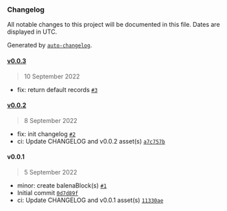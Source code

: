 ### Changelog

All notable changes to this project will be documented in this file. Dates are displayed in UTC.

Generated by [`auto-changelog`](https://github.com/CookPete/auto-changelog).

#### [v0.0.3](https://github.com/belodetek/unzoner-dns/compare/v0.0.2...v0.0.3)

> 10 September 2022

- fix: return default records [`#3`](https://github.com/belodetek/unzoner-dns/pull/3)

#### [v0.0.2](https://github.com/belodetek/unzoner-dns/compare/v0.0.1...v0.0.2)

> 8 September 2022

- fix: init changelog [`#2`](https://github.com/belodetek/unzoner-dns/pull/2)
- ci: Update CHANGELOG and v0.0.2 asset(s) [`a7c757b`](https://github.com/belodetek/unzoner-dns/commit/a7c757b40dbe3a25888e2f7fe72e723f6ee5c77c)

#### v0.0.1

> 5 September 2022

- minor: create balenaBlock(s) [`#1`](https://github.com/belodetek/unzoner-dns/pull/1)
- Initial commit [`0d7d89f`](https://github.com/belodetek/unzoner-dns/commit/0d7d89ff3cdc24674ae325840bacd0b52792d539)
- ci: Update CHANGELOG and v0.0.1 asset(s) [`11330ae`](https://github.com/belodetek/unzoner-dns/commit/11330aebb37d3d4bd8fb503d73b5c4741403cccc)
